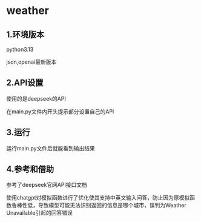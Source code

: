 # weather


## 1.环境版本

python3.13

json,openai最新版本

## 2.API设置

使用的是deepseek的API

在main.py文件内开头提示部分设置自己的API

## 3.运行

运行main.py文件后就能看到输出结果

## 4.参考和借助

参考了deepseek官网API接口文档

使用chatgpt对模拟函数进行了优化使其支持中英文输入问答，防止因为原模拟函数鲁棒性低，导致模型可能无法识别返回的信息是哪个城市，误判为Weather Unavailable引起的回答错误
